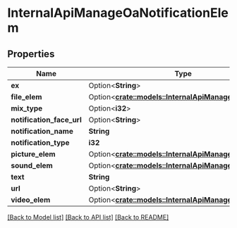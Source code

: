 # InternalApiManageOaNotificationElem

## Properties

Name | Type | Description | Notes
------------ | ------------- | ------------- | -------------
**ex** | Option<**String**> |  | [optional]
**file_elem** | Option<[**crate::models::InternalApiManageFileElem**](InternalApiManageFileElem.md)> |  | [optional]
**mix_type** | Option<**i32**> |  | [optional]
**notification_face_url** | Option<**String**> |  | [optional]
**notification_name** | **String** |  | 
**notification_type** | **i32** |  | 
**picture_elem** | Option<[**crate::models::InternalApiManagePictureElem**](InternalApiManagePictureElem.md)> |  | [optional]
**sound_elem** | Option<[**crate::models::InternalApiManageSoundElem**](InternalApiManageSoundElem.md)> |  | [optional]
**text** | **String** |  | 
**url** | Option<**String**> |  | [optional]
**video_elem** | Option<[**crate::models::InternalApiManageVideoElem**](InternalApiManageVideoElem.md)> |  | [optional]

[[Back to Model list]](../README.md#documentation-for-models) [[Back to API list]](../README.md#documentation-for-api-endpoints) [[Back to README]](../README.md)


